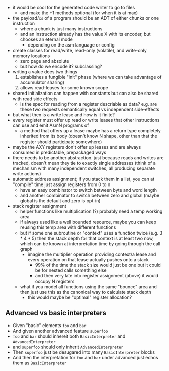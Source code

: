 - it would be cool for the generated code writer to go to files
  - and make the +1 methods optional (for when it is at max)
- the payload/`xs` of a program should be an ADT of either chunks or one instruction
  - where a chunk is just many instructions
  - and an instruction already has the value X with its encoder, but chooses an eternal mode
    - depending on the asm language or config
- create classes for read/write, read-only (volatile), and write-only memory locations
  - zero page and absolute
  - but how do we encode it? subclassing?
- writing a value does two things
  1. establishes a fungible "init" phase (where we can take advantage of accumulator sharing)
  2. allows read-leases for some known scope
- shared initialization can happen with constants but can also be shared with read side effects
  - is the spec for reading from a register descriable as data? e.g. are these two requests semantically equal vs independent side-effects
- but what then is a write lease and how is it finite?
- every register must offer up read or write leases that other instructions can use and emit AsmN programs of
  - a method that offers up a lease maybe has a return type completely inherited from its body (doesn't know N shape, other than that the register should participate somewhere)
- maybe the AXY registers don't offer up leases and are always consumed in predictable, prepackaged ways
- there needs to be another abstraction. just because reads and writes are tracked, doesn't mean they tie to exactly single addresses (think of a mechanism with many independent switches, all producing separate write actions)
- automatic address assignment; if you stack them in a list, you can at "compile" time just assign registers from 0 to n
  - have an easy combinator to switch between byte and word length
  - and another combinator to switch between zero and global (maybe global is the default and zero is opt-in)
- stack register assignment
  - helper functions like multiplication (?) probably need a temp working area
  - if always used like a well bounded resource, maybe you can keep reusing this temp area with different functions
  - but if some one subroutine or "context" uses a function twice (e.g. 3 * 4 * 5) then the stack depth for that context is at least two now, which can be known at interpretation time by going through the call graph
    - imagine the multiplier operation providing context/a lease and every operation on that lease actually pushes onto a stack
      - 99% of the time the stack size would just be one but it could be for nested calls something else
      - and then very late into register assignment (above) it would occupy N registers
  - what if you model all functions using the same "bounce" area and then just use this as the canonical way to calculate stack depth
    - this would maybe be "optimal" register allocation?

## Advanced vs basic interpreters

- Given "basic" elements `foo` and `bar`
- And given another advanced feature `superfoo`
- `foo` and `bar` should inhereit both `BasicInterpreter` and `AdvancedInterpreter`
- and `superfoo` should only inherit `AdvancedInterpreter`
- Then `superfoo` just be desugared into many `BasicInterpreter` blocks
- And then the interpretation for `foo` and `bar` under advanced just echos them as `BasicInterpreter`

